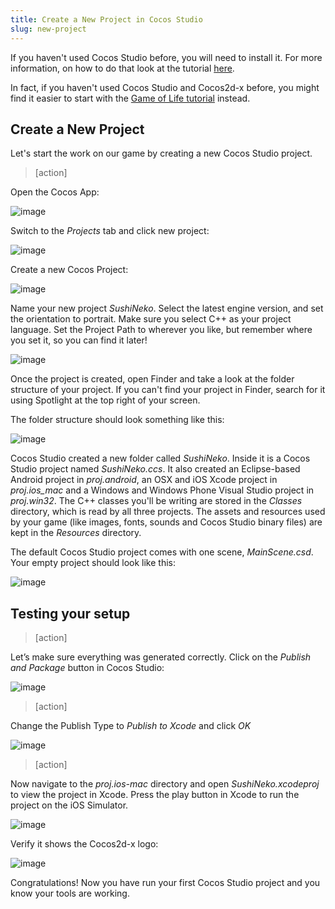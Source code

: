 ```yaml
---
title: Create a New Project in Cocos Studio
slug: new-project
---
```


If you haven't used Cocos Studio before, you will need to install it.  For more information, on how to do that look at the tutorial [here](https://www.makeschool.com/tutorials/learn-cocos-studio-and-c-by-building-the-game-of-life/get-started-with-cocos-studio).

In fact, if you haven't used Cocos Studio and Cocos2d-x before, you might find it easier to start with the [Game of Life tutorial](https://www.makeschool.com/tutorials/learn-cocos-studio-and-c-by-building-the-game-of-life/what-game-of-life) instead.

## Create a New Project

Let's start the work on our game by creating a new Cocos Studio project. 

> [action]
> 
Open the Cocos App:
>
![image](cocosapp.png)
>
Switch to the *Projects* tab and click new project:
>
![image](newProject.png)
>
Create a new Cocos Project:
>
![image](newProjectType.png)
>
Name your new project *SushiNeko*. Select the latest engine version, and set the orientation to portrait.  Make sure you select C++ as your project language. Set the Project Path to wherever you like, but remember  where you set it, so you can find it later!
>
![image](newProjectSettings.png)

Once the project is created, open
Finder and take a look at the folder structure of your project. If you
can't find your project in Finder, search for it using Spotlight at the
top right of your screen. 

The folder structure should look something
like this:

![image](directoryStructure.png)

Cocos Studio created a new folder called *SushiNeko*. Inside it
is a Cocos Studio project named *SushiNeko.ccs*.  It also created an Eclipse-based Android project in *proj.android*, an OSX and iOS Xcode project in *proj.ios_mac* and a Windows and Windows Phone Visual Studio project in *proj.win32*. The C++ classes you'll be writing are stored in the *Classes* directory, which is read by all three projects.  The assets and resources used by your game (like images, fonts, sounds and Cocos Studio binary files) are kept in the *Resources* directory.

The default Cocos Studio project comes with one scene, *MainScene.csd*. Your empty project should look like this:

![image](blankNewProject.png)

## Testing your setup

> [action]
> 
Let’s make sure everything was generated correctly. Click on the *Publish and Package* button in Cocos Studio:

![image](publishAndPackage.png)

> [action]
> 
Change the Publish Type to *Publish to Xcode* and click *OK*

![image](publishSettings.png)

> [action]
> 
Now navigate to the *proj.ios-mac* directory and open *SushiNeko.xcodeproj* to view the project in Xcode. Press the play button in Xcode to run the project on the iOS Simulator.

![image](runButton.png)

Verify it shows the Cocos2d-x logo:

![image](firstRun.png)

Congratulations! Now you have run your first Cocos Studio project and
you know your tools are working.
